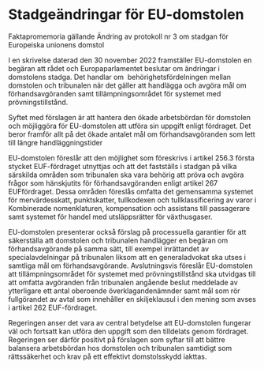 # Stadgeändringar för EU-domstolen

Faktapromemoria gällande Ändring av protokoll nr 3 om stadgan för Europeiska unionens domstol

I en skrivelse daterad den 30 november 2022 framställer EU\-domstolen en begäran att rådet och Europaparlamentet beslutar om ändringar i domstolens stadga. Det handlar om  behörighetsfördelningen mellan domstolen och tribunalen när det gäller att handlägga och avgöra mål om förhandsavgöranden samt tillämpningsområdet för systemet med prövningstillstånd.

Syftet med förslagen är att hantera den ökade arbetsbördan för domstolen och möjliggöra för EU\-domstolen att utföra sin uppgift enligt fördraget. Det beror framför allt på det ökade antalet mål om förhandsavgöranden som lett till längre handläggningstider

EU\-domstolen föreslår att den möjlighet som föreskrivs i artikel 256\.3 första stycket EUF\-fördraget utnyttjas och att det fastställs i stadgan på vilka särskilda områden som tribunalen ska vara behörig att pröva och avgöra frågor som hänskjutits för förhandsavgöranden enligt artikel 267 EUFfördraget. Dessa områden föreslås omfatta det gemensamma systemet för mervärdesskatt, punktskatter, tullkodexen och tullklassificering av varor i Kombinerade nomenklaturen, kompensation och assistans till passagerare samt systemet för handel med utsläppsrätter för växthusgaser.

EU\-domstolen presenterar också förslag på processuella garantier för att säkerställa att domstolen och tribunalen handlägger en begäran om förhandsavgörande på samma sätt, till exempel inrättandet av specialavdelningar på tribunalen liksom att en generaladvokat ska utses i samtliga mål om förhandsavgörande. Avslutningsvis föreslår EU\-domstolen att tillämpningsområdet för systemet med prövningstillstånd ska utvidgas till att omfatta avgöranden från tribunalen angående beslut meddelade av ytterligare ett antal oberoende överklagandenämnder samt mål som rör fullgörandet av avtal som innehåller en skiljeklausul i den mening som avses i artikel 262 EUF\-fördraget.

Regeringen anser det vara av central betydelse att EU\-domstolen fungerar väl och fortsatt kan utföra den uppgift som den tilldelats genom fördraget. Regeringen ser därför positivt på förslagen som syftar till att bättre balansera arbetsbördan hos domstolen och tribunalen samtidigt som rättssäkerhet och krav på ett effektivt domstolsskydd iakttas.
